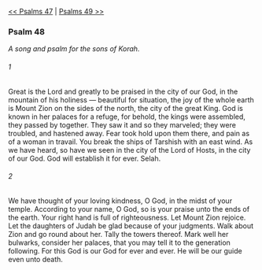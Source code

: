 [<< Psalms 47](Psalms%2047.md)  |  [Psalms 49 >>](Psalms%2049.md)

### Psalm 48

*A song and psalm for the sons of Korah.*

###### 1
Great is the Lord and greatly to be praised in the city of our God, in the mountain of his holiness — beautiful for situation, the joy of the whole earth is Mount Zion on the sides of the north, the city of the great King. God is known in her palaces for a refuge, for behold, the kings were assembled, they passed by together. They saw it and so they marveled; they were troubled, and hastened away. Fear took hold upon them there, and pain as of a woman in travail. You break the ships of Tarshish with an east wind. As we have heard, so have we seen in the city of the Lord of Hosts, in the city of our God. God will establish it for ever. Selah.

###### 2
We have thought of your loving kindness, O God, in the midst of your temple. According to your name, O God, so is your praise unto the ends of the earth. Your right hand is full of righteousness. Let Mount Zion rejoice. Let the daughters of Judah be glad because of your judgments. Walk about Zion and go round about her. Tally the towers thereof. Mark well her bulwarks, consider her palaces, that you may tell it to the generation following. For this God is our God for ever and ever. He will be our guide even unto death.